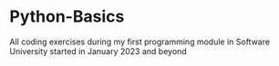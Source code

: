 # Python-Basics
All coding exercises during my first programming module in Software University started in January 2023 and beyond
